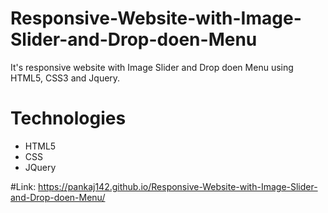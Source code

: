 # Responsive-Website-with-Image-Slider-and-Drop-doen-Menu
It's responsive website with Image Slider and Drop doen Menu using HTML5, CSS3 and Jquery.

# Technologies
* HTML5
* CSS
* JQuery

#Link: https://pankaj142.github.io/Responsive-Website-with-Image-Slider-and-Drop-doen-Menu/
